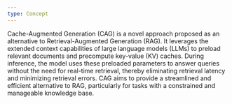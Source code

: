 ```yaml
---
type: Concept
---
```


Cache-Augmented Generation (CAG) is a novel approach proposed as an alternative to Retrieval-Augmented Generation (RAG). It leverages the extended context capabilities of large language models (LLMs) to preload relevant documents and precompute key-value (KV) caches. During inference, the model uses these preloaded parameters to answer queries without the need for real-time retrieval, thereby eliminating retrieval latency and minimizing retrieval errors. CAG aims to provide a streamlined and efficient alternative to RAG, particularly for tasks with a constrained and manageable knowledge base.